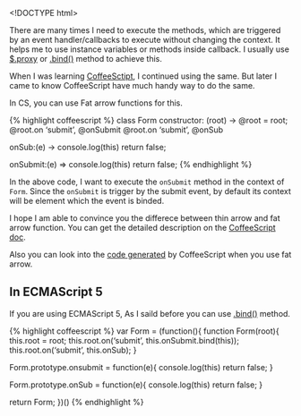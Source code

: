 &lt;!DOCTYPE html&gt;

There are many times I need to execute the methods, which are triggered by an event handler/callbacks to execute without changing the context. It helps me to use instance variables or methods inside callback. I usually use [$.proxy](http://api.jquery.com/jQuery.proxy/) or [.bind()](https://developer.mozilla.org/en-US/docs/Web/JavaScript/Reference/Global_Objects/Function/bind) method to achieve this.

When I was learning [CoffeeSctipt](http://coffeescript.org), I continued using the same. But later I came to know CoffeeScript have much handy way to do the same.

In CS, you can use Fat arrow functions for this.

{% highlight coffeescript %} class Form constructor: (root) -&gt; <span class="citation" data-cites="root">@root</span> = root; <span class="citation" data-cites="root.on">@root.on</span> ‘submit’, <span class="citation" data-cites="onSubmit">@onSubmit</span> <span class="citation" data-cites="root.on">@root.on</span> ‘submit’, <span class="citation" data-cites="onSub">@onSub</span>

onSub:(e) -&gt; console.log(this) return false;

onSubmit:(e) =&gt; console.log(this) return false; {% endhighlight %}

In the above code, I want to execute the `onSubmit` method in the context of `Form`. Since the `onSubmit` is trigger by the submit event, by default its context will be element which the event is binded.

I hope I am able to convince you the differece between thin arrow and fat arrow function. You can get the detailed description on the [CoffeeScript doc](http://coffeescript.org/#fat-arrow).

Also you can look into the [code generated](http://coffeescript.org/#try:class%20Form%0A%20%20constructor%3A%20(root)%20-%3E%0A%20%20%20%20%40root%20%3D%20root%3B%0A%20%20%20%20%40root.on%20'submit'%2C%20%40onSubmit%0A%20%20%20%20%40root.on%20'submit'%2C%20%40onSub%0A%0A%20%20onSub%3A(e)%20-%3E%0A%20%20%20%20console.log(this)%0A%20%20%20%20return%20false%3B%0A%20%20%0A%20%20onSubmit%3A(e)%20%3D%3E%0A%20%20%20%20console.log(this)%0A%20%20%20%20return%20false%3B) by CoffeeScript when you use fat arrow.

In ECMAScript 5
---------------

If you are using ECMAScript 5, As I saild before you can use [.bind()](https://developer.mozilla.org/en-US/docs/Web/JavaScript/Reference/Global_Objects/Function/bind) method.

{% highlight coffeescript %} var Form = (function(){ function Form(root){ this.root = root; this.root.on(‘submit’, this.onSubmit.bind(this)); this.root.on(‘submit’, this.onSub); }

Form.prototype.onsubmit = function(e){ console.log(this) return false; }

Form.prototype.onSub = function(e){ console.log(this) return false; }

return Form; })() {% endhighlight %}
